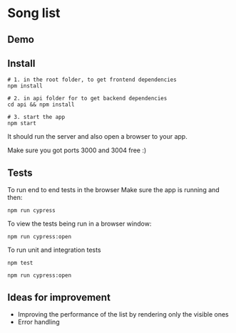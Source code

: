 # Song list


## Demo


## Install

```
# 1. in the root folder, to get frontend dependencies
npm install

# 2. in api folder for to get backend dependencies
cd api && npm install

# 3. start the app
npm start
```

It should run the server and also open a browser to your app.

Make sure you got ports 3000 and 3004 free :)


## Tests

To run end to end tests in the browser
Make sure the app is running and then:

```
npm run cypress
```

To view the tests being run in a browser window:

```
npm run cypress:open
```

To run unit and integration tests
```
npm test
```


```
npm run cypress:open
```

## Ideas for improvement

  * Improving the performance of the list by rendering only the visible ones
  * Error handling
